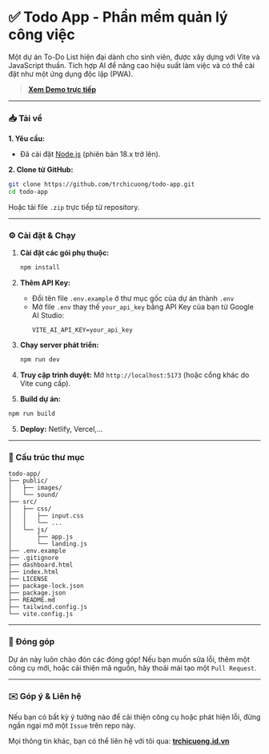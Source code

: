 # ✅ Todo App - Phần mềm quản lý công việc

Một dự án To-Do List hiện đại dành cho sinh viên, được xây dựng với Vite và JavaScript thuần. Tích hợp AI để nâng cao hiệu suất làm việc và có thể cài đặt như một ứng dụng độc lập (PWA).

> **[Xem Demo trực tiếp](https://todo.trchicuong.id.vn/)**

---

### 📥 Tải về

**1. Yêu cầu:**
* Đã cài đặt [Node.js](https://nodejs.org/) (phiên bản 18.x trở lên).

**2. Clone từ GitHub:**
```bash
git clone https://github.com/trchicuong/todo-app.git
cd todo-app
```
Hoặc tải file `.zip` trực tiếp từ repository.

---

### ⚙️ Cài đặt & Chạy

1.  **Cài đặt các gói phụ thuộc:**
    ```bash
    npm install
    ```

2.  **Thêm API Key:**
    - Đổi tên file `.env.example` ở thư mục gốc của dự án thành `.env`
    - Mở file `.env` thay thế `your_api_key` bằng API Key của bạn từ Google AI Studio:
      ```
      VITE_AI_API_KEY=your_api_key
      ```

3.  **Chạy server phát triển:**
    ```bash
    npm run dev
    ```

4.  **Truy cập trình duyệt:**
    Mở `http://localhost:5173` (hoặc cổng khác do Vite cung cấp).

5.  **Build dự án:**
```bash
npm run build
```

5.  **Deploy:**
Netlify, Vercel,...

---

### 📁 Cấu trúc thư mục

```
todo-app/
├── public/
│   ├── images/
│   └── sound/
├── src/
│   ├── css/
│   │   ├── input.css
│   │   └── ...
│   └── js/
│       ├── app.js
│       └── landing.js
├── .env.example
├── .gitignore
├── dashboard.html
├── index.html
├── LICENSE
├── package-lock.json
├── package.json
├── README.md
├── tailwind.config.js
└── vite.config.js
```
---

### 🤝 Đóng góp

Dự án này luôn chào đón các đóng góp! Nếu bạn muốn sửa lỗi, thêm một công cụ mới, hoặc cải thiện mã nguồn, hãy thoải mái tạo một `Pull Request`.

---

### ✉️ Góp ý & Liên hệ

Nếu bạn có bất kỳ ý tưởng nào để cải thiện công cụ hoặc phát hiện lỗi, đừng ngần ngại mở một `Issue` trên repo này.

Mọi thông tin khác, bạn có thể liên hệ với tôi qua:
[**trchicuong.id.vn**](https://trchicuong.id.vn/)